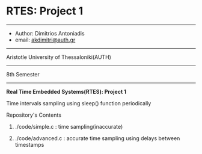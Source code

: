 # RTES: Project 1
*******************************************
* Author: Dimitrios Antoniadis            
* email: akdimitri@auth.gr                
*******************************************
Aristotle University of Thessaloniki(AUTH) 
*******************************************
8th Semester 
*******************************************


**Real Time Embedded Systems(RTES): Project 1**

Time intervals sampling using sleep() function periodically 

Repository's Contents

1. ./code/simple.c : time sampling(inaccurate)

2. ./code/advanced.c : accurate time sampling using delays between timestamps
